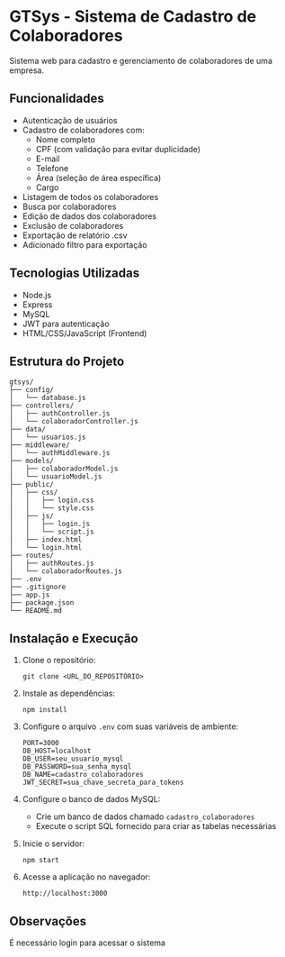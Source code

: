 # GTSys - Sistema de Cadastro de Colaboradores

Sistema web para cadastro e gerenciamento de colaboradores de uma empresa.

## Funcionalidades

- Autenticação de usuários
- Cadastro de colaboradores com:
  - Nome completo
  - CPF (com validação para evitar duplicidade)
  - E-mail
  - Telefone
  - Área (seleção de área específica)
  - Cargo
- Listagem de todos os colaboradores
- Busca por colaboradores
- Edição de dados dos colaboradores
- Exclusão de colaboradores
- Exportação de relatório .csv
- Adicionado filtro para exportação


## Tecnologias Utilizadas

- Node.js
- Express
- MySQL
- JWT para autenticação
- HTML/CSS/JavaScript (Frontend)

## Estrutura do Projeto

```
gtsys/
├── config/
│   └── database.js
├── controllers/
│   ├── authController.js
│   └── colaboradorController.js
├── data/
│   └── usuarios.js
├── middleware/
│   └── authMiddleware.js
├── models/
│   ├── colaboradorModel.js
│   └── usuarioModel.js
├── public/
│   ├── css/
│   │   ├── login.css
│   │   └── style.css
│   ├── js/
│   │   ├── login.js
│   │   └── script.js
│   ├── index.html
│   └── login.html
├── routes/
│   ├── authRoutes.js
│   └── colaboradorRoutes.js
├── .env
├── .gitignore
├── app.js
├── package.json
└── README.md
```

## Instalação e Execução

1. Clone o repositório:
   ```
   git clone <URL_DO_REPOSITÓRIO>
   ```

2. Instale as dependências:
   ```
   npm install
   ```

3. Configure o arquivo `.env` com suas variáveis de ambiente:
   ```
   PORT=3000
   DB_HOST=localhost
   DB_USER=seu_usuario_mysql
   DB_PASSWORD=sua_senha_mysql
   DB_NAME=cadastro_colaboradores
   JWT_SECRET=sua_chave_secreta_para_tokens
   ```

4. Configure o banco de dados MySQL:
   - Crie um banco de dados chamado `cadastro_colaboradores`
   - Execute o script SQL fornecido para criar as tabelas necessárias

5. Inicie o servidor:
   ```
   npm start
   ```

6. Acesse a aplicação no navegador:
   ```
   http://localhost:3000
   ```

## Observações

É necessário login para acessar o sistema